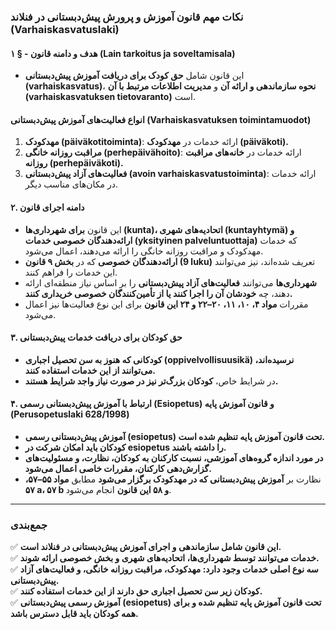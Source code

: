 ### **نکات مهم قانون آموزش و پرورش پیش‌دبستانی در فنلاند (Varhaiskasvatuslaki)**  

#### **۱ § - هدف و دامنه قانون (Lain tarkoitus ja soveltamisala)**  
- این قانون شامل **حق کودک برای دریافت آموزش پیش‌دبستانی (varhaiskasvatus)**، **نحوه سازماندهی و ارائه آن** و **مدیریت اطلاعات مرتبط با آن (varhaiskasvatuksen tietovaranto)** است.  

#### **انواع فعالیت‌های آموزش پیش‌دبستانی (Varhaiskasvatuksen toimintamuodot)**  
1. **مهدکودک (päiväkotitoiminta)**: ارائه خدمات در **مهدکودک (päiväkoti).**  
2. **مراقبت روزانه خانگی (perhepäivähoito)**: ارائه خدمات در **خانه‌های مراقبت روزانه (perhepäiväkoti).**  
3. **فعالیت‌های آزاد پیش‌دبستانی (avoin varhaiskasvatustoiminta)**: ارائه خدمات در مکان‌های مناسب دیگر.  

#### **۲. دامنه اجرای قانون**  
- این قانون **برای شهرداری‌ها (kunta)، اتحادیه‌های شهری (kuntayhtymä) و ارائه‌دهندگان خصوصی خدمات (yksityinen palveluntuottaja)** که خدمات مهدکودک و مراقبت روزانه خانگی را ارائه می‌دهند، اعمال می‌شود.  
- **ارائه‌دهندگان خصوصی** که در **بخش ۹ قانون (9 luku)** تعریف شده‌اند، نیز می‌توانند این خدمات را فراهم کنند.  
- **شهرداری‌ها** می‌توانند **فعالیت‌های آزاد پیش‌دبستانی** را بر اساس نیاز منطقه‌ای ارائه دهند، چه **خودشان آن را اجرا کنند یا از تأمین‌کنندگان خصوصی خریداری کنند.**  
- مقررات **مواد ۴، ۱۰، ۱۱، ۲۰–۲۲ و ۲۴ این قانون** برای این نوع فعالیت‌ها نیز اعمال می‌شود.  

#### **۳. حق کودکان برای دریافت خدمات پیش‌دبستانی**  
- **کودکانی که هنوز به سن تحصیل اجباری (oppivelvollisuusikä) نرسیده‌اند، می‌توانند از این خدمات استفاده کنند.**  
- در شرایط خاص، **کودکان بزرگ‌تر نیز در صورت نیاز واجد شرایط هستند.**  

#### **۴. ارتباط با آموزش پیش‌دبستانی رسمی (Esiopetus) و قانون آموزش پایه (Perusopetuslaki 628/1998)**  
- **آموزش پیش‌دبستانی رسمی (esiopetus) تحت قانون آموزش پایه تنظیم شده است.**  
- **کودکان باید امکان شرکت در esiopetus را داشته باشند.**  
- **در مورد اندازه گروه‌های آموزشی، نسبت کارکنان به کودکان، نظارت، و مسئولیت‌های گزارش‌دهی کارکنان، مقررات خاصی اعمال می‌شود.**  
- نظارت بر **آموزش پیش‌دبستانی که در مهدکودک برگزار می‌شود** مطابق **مواد ۵۵–۵۷، ۵۷ a، ۵۷ b و ۵۸ این قانون** انجام می‌شود.  

---

### **جمع‌بندی**  
✅ **این قانون شامل سازماندهی و اجرای آموزش پیش‌دبستانی در فنلاند است.**  
✅ **خدمات می‌توانند توسط شهرداری‌ها، اتحادیه‌های شهری و بخش خصوصی ارائه شوند.**  
✅ **سه نوع اصلی خدمات وجود دارد: مهدکودک، مراقبت روزانه خانگی، و فعالیت‌های آزاد پیش‌دبستانی.**  
✅ **کودکان زیر سن تحصیل اجباری حق دارند از این خدمات استفاده کنند.**  
✅ **آموزش رسمی پیش‌دبستانی (esiopetus) تحت قانون آموزش پایه تنظیم شده و برای همه کودکان باید قابل دسترس باشد.**